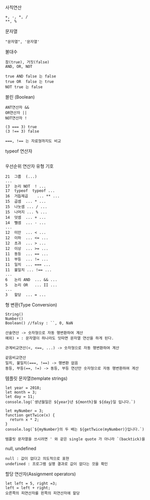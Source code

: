 
사칙연산
```
+, -, *, /
**, %
```

문자열
```
"문자열", '문자열'
```

불대수
```
참(true), 거짓(false)
AND, OR, NOT

true AND false 는 false
true OR  false 는 true
NOT true 는 false
```

블린 (Boolean)
```
ANT연산자 &&
OR연산자 ||
NOT연산자 !

(3 === 3) true
(3 !== 3) false

===, !== 는 자료형까지도 비교
```

typeof 연산자
```

```

우선순위	연산자 유형	기호
```
21	그룹	(...)
...		
17	논리 NOT	! ...
17	typeof	typeof ...
16	거듭제곱	... ** ...
15	곱셈	... * ...
15	나눗셈	... / ...
15	나머지	... % ...
14	덧셈	... + ...
14	뺄셈	... - ...
...		
12	미만	... < ...
12	이하	... <= ...
12	초과	... > ...
12	이상	... >= ...
11	동등	... == ...
11	부등	... != ...
11	일치	... === ...
11	불일치	... !== ...
...		
6	논리 AND	... && ...
5	논리 OR	... II ...
...		
3	할당	... = ...
```

형 변환(Type Conversion)
```
String()
Number()
Boolean() //falsy : ``, 0, NaN

산술연산 -> 숫자형으로 자동 행변환하여 계산
예외) + : 문자열이 하나라도 잇따면 문자열 연산을 하게 된다.

관계비교연산(<, <==, ...) -> 숫자형으로 자동 행변환하여 계산

같음비교연산
일치, 불일치(===, !==) -> 행변환 없음
동등, 부등(==, !=) -> 동등, 부등 연산만 숫자형으로 자동 행변환하여 계산 
```

템플릿 문자열(template strings)
```
let year = 2018;
let month = 3;
let day = 11;
console.log(`생년월일은 ${year}년 ${month}월 ${day}일 입니다.`)

let myNumber = 3;
function getTwice(x) {
  return x * 2;
}
console.log(`${myNumber}의 두 배는 ${getTwice(myNumber)}입니다.`)

템플릿 문자열을 쓰시려면 ' 와 같은 single quote 가 아니라 `(backtick)을
```

null, undefined
```
null : 값이 없다고 의도적으로 표현
undefined : 프로그램 실행 결과로 값이 없다는 것을 확인
```

할당 연산자(Assignment operators)
```
let left = 5, right =3;
left = left + right;
오른쪽의 피연산자를 왼쪽의 피연산자에 할당
```
